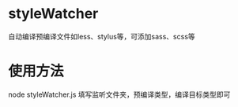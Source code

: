 # styleWatcher
自动编译预编译文件如less、stylus等，可添加sass、scss等
# 使用方法
node styleWatcher.js
填写监听文件夹，预编译类型，编译目标类型即可
